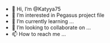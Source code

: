 - 👋 Hi, I’m @Katyya75
- 👀 I’m interested in Pegasus project file
- 🌱 I’m currently learning ...
- 💞️ I’m looking to collaborate on ...
- 📫 How to reach me ...

<!---
Katyya75/Katyya75 is a ✨ special ✨ repository because its `README.md` (this file) appears on your GitHub profile.
You can click the Preview link to take a look at your changes.
--->
